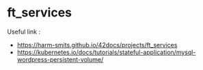 # ft_services
Useful link :
- https://harm-smits.github.io/42docs/projects/ft_services
- https://kubernetes.io/docs/tutorials/stateful-application/mysql-wordpress-persistent-volume/

